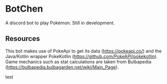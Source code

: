 # BotChen

A discord bot to play Pokémon. Still in development.

## Resources

This bot makes use of PokeApi to get its data (https://pokeapi.co/) and the Java/Kotlin wrapper PokeKotlin (https://github.com/PokeAPI/pokekotlin).
Game mechanics such as stat calculations are taken from Bulbapedia (https://bulbapedia.bulbagarden.net/wiki/Main_Page).

test
